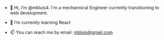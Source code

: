 - 👋 Hi, I’m @mbluis4. I'm a mechannical Engineer currently transitioning to web development. 

- 🌱 I’m currently learning React

- 📫 You can reach me by email: mbluis@gmail.com

<!---
mbluis4/mbluis4 is a ✨ special ✨ repository because its `README.md` (this file) appears on your GitHub profile.
You can click the Preview link to take a look at your changes.
--->
